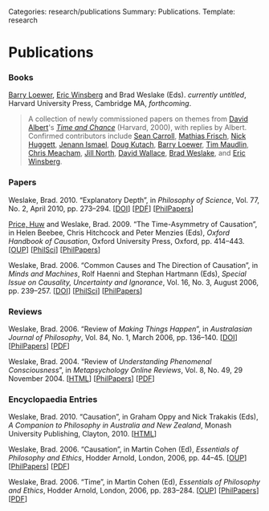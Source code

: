 Categories: research/publications
Summary: Publications.
Template: research

# Publications

### Books

[Barry Loewer][1], [Eric Winsberg][2] and Brad Weslake (Eds). *currently untitled*, Harvard University Press, Cambridge MA, *forthcoming*.

 [1]: http://rci.rutgers.edu/~loewer/
 [2]: http://www.cas.usf.edu/~ewinsb/

> A collection of newly commissioned papers on themes from [David Albert][3]'s *[Time and Chance][4]* (Harvard, 2000), with replies by Albert. Confirmed contributors include [Sean Carroll][5], [Mathias Frisch][6], [Nick Huggett][7], [Jenann Ismael][8], [Doug Kutach][9], [Barry Loewer][1], [Tim Maudlin][10], [Chris Meacham][11], [Jill North][12], [David Wallace][13], [Brad Weslake][14], and [Eric Winsberg][2]. 

 [3]: http://en.wikipedia.org/wiki/David_Albert
 [4]: http://www.hup.harvard.edu/catalog.php?isbn=9780674011328
 [5]: http://preposterousuniverse.com/
 [6]: http://www.philosophy.umd.edu/Faculty/mfrisch/index.html
 [7]: http://tigger.uic.edu/~huggett/
 [8]: http://www.u.arizona.edu/~jtismael/index.html
 [9]: http://www.brown.edu/Departments/Philosophy/facultymember.php?key=13
 [10]: http://philosophy.rutgers.edu/index.php?option=com_content&task=view&id=111&Itemid=210
 [11]: http://www.umass.edu/philosophy/faculty/meacham.htm
 [12]: http://www.yale.edu/philos/people/north_jill.html
 [13]: http://users.ox.ac.uk/~mert0130/
 [14]: ../../
### Papers

  
Weslake, Brad. 2010. “Explanatory Depth”, in *Philosophy of Science*, Vol. 77, No. 2, April 2010, pp. 273–294. \[[<span class="small">DOI</span>][15]\] \[[<span class="small">PDF</span>][16]\] \[[<span class="small">PhilPapers</span>][17]\]

 [15]: http://dx.doi.org/10.1086/651316
 [16]: https://s3.amazonaws.com/bweslake/research/papers/weslake_depth.pdf
 [17]: http://philpapers.org/rec/WESED

[Price, Huw][18] and Weslake, Brad. 2009. “The Time-Asymmetry of Causation”, in Helen Beebee, Chris Hitchcock and Peter Menzies (Eds), *Oxford Handbook of Causation*, Oxford University Press, Oxford, pp. 414–443. \[[<span class="small">OUP</span>][19]\] \[[<span class="small">PhilSci</span>][20]\] \[[<span class="small">PhilPapers</span>][21]\]

 [18]: http://www.usyd.edu.au/time/price/
 [19]: http://www.oup.com/us/catalog/general/subject/Philosophy/Metaphysics/?view=usa&ci=9780199279739
 [20]: http://philsci-archive.pitt.edu/archive/00004475/ "Download via the PhilSci archive"
 [21]: http://philpapers.org/rec/PRITTO

Weslake, Brad. 2006. “Common Causes and The Direction of Causation”, in *Minds and Machines*, Rolf Haenni and Stephan Hartmann (Eds), *Special Issue on Causality, Uncertainty and Ignorance*, Vol. 16, No. 3, August 2006, pp. 239–257. \[[<span class="small">DOI</span>][22]\] \[[<span class="small">PhilSci</span>][23]\] \[[<span class="small">PhilPapers</span>][24]\]

 [22]: http://dx.doi.org/10.1007/s11023-006-9042-2
 [23]: http://philsci-archive.pitt.edu/archive/00002792/ "Download via the PhilSci archive"
 [24]: http://philpapers.org/rec/WESCCA

### Reviews

  
Weslake, Brad. 2006. “Review of *Making Things Happen*”, in *Australasian Journal of Philosophy*, Vol. 84, No. 1, March 2006, pp. 136–140. \[[<span class="small">DOI</span>][25]\] \[[<span class="small">PhilPapers</span>][26]\] \[[<span class="small">PDF</span>][27]\]

 [25]: http://dx.doi.org/10.1080/00048400600571935
 [26]: http://philpapers.org/rec/WESU
 [27]: https://s3.amazonaws.com/bweslake/research/papers/weslake_review_woodward.pdf

Weslake, Brad. 2004. “Review of *Understanding Phenomenal Consciousness*”, in *Metapsychology Online Reviews*, Vol. 8, No. 49, 29 November 2004. \[[<span class="small">HTML</span>][28]\] \[[<span class="small">PhilPapers</span>][29]\] \[[<span class="small">PDF</span>][30]\]

 [28]: http://www.mhnet.org/books/books.php?type=de&id=2411
 [29]: http://philpapers.org/rec/WESROU
 [30]: https://s3.amazonaws.com/bweslake/research/papers/weslake_review_robinson.pdf

### Encyclopaedia Entries

  
Weslake, Brad. 2010. “Causation”, in Graham Oppy and Nick Trakakis (Eds), *A Companion to Philosophy in Australia and New Zealand*, Monash University Publishing, Clayton, 2010. \[[<span class="small">HTML</span>][31]\]  


 [31]: http://books.publishing.monash.edu/apps/bookworm/view/A+Companion+to+Philosophy+in+Australia+and+New+Zealand/56/xhtml/chapter03.html#chapter03sec03

Weslake, Brad. 2006. “Causation”, in Martin Cohen (Ed), *Essentials of Philosophy and Ethics*, Hodder Arnold, London, 2006, pp. 44–45. \[[<span class="small">OUP</span>][32]\] \[[<span class="small">PhilPapers</span>][33]\] \[[<span class="small">PDF</span>][34]\]

 [32]: http://www.us.oup.com/us/catalog/general/subject/Philosophy/?view=usa&ci=9780340900284
 [33]: http://philpapers.org/rec/WESC
 [34]: https://s3.amazonaws.com/bweslake/research/papers/weslake_essentials_causation.pdf

Weslake, Brad. 2006. “Time”, in Martin Cohen (Ed), *Essentials of Philosophy and Ethics*, Hodder Arnold, London, 2006, pp. 283–284. \[[<span class="small">OUP</span>][32]\] \[[<span class="small">PhilPapers</span>][35]\] \[[<span class="small">PDF</span>][36]\]

 [35]: http://philpapers.org/rec/WEST
 [36]: https://s3.amazonaws.com/bweslake/research/papers/weslake_essentials_time.pdf